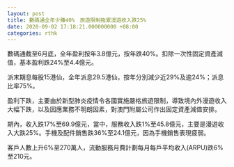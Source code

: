 ```yaml
---
layout: post
title: 數碼通全年少賺40%　旅遊限制拖累漫遊收入跌25%
date: 2020-09-02 17:18:21.000000000 +08:00
categories: rthk
---
```


數碼通截至6月底，全年盈利按年3.8億元，按年跌40%。扣除一次性固定資產減值，基本盈利跌24%至4.4億元。

派末期息每股15港仙，全年派息29.5港仙，按年分別減少近29%及逾24%；派息比率75%。

盈利下跌，主要由於新型肺炎疫情令各國實施嚴格旅遊限制，導致境內外漫遊收入大幅下跌，以及因應業務不明朗因素，對澳門附屬公司作出固定資產減值安排。

期內，收入跌17%至69.9億元，當中，服務收入跌1%至45.8億元，主要是漫遊收入大跌25%。手機及配件銷售跌36%至24.1億元，因為手機銷售表現疲弱。

客戶人數上升6%至270萬人，流動服務月費計劃每月每戶平均收入(ARPU)跌6%至210元。
